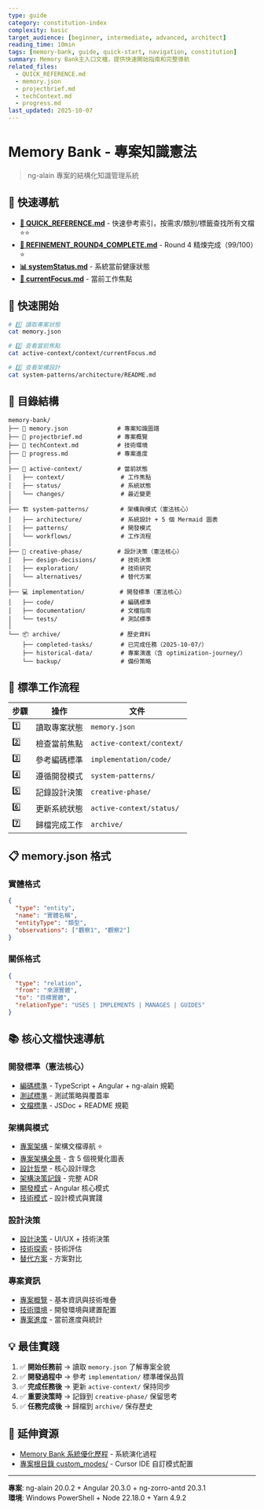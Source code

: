 ```yaml
---
type: guide
category: constitution-index
complexity: basic
target_audience: [beginner, intermediate, advanced, architect]
reading_time: 10min
tags: [memory-bank, guide, quick-start, navigation, constitution]
summary: Memory Bank主入口文檔，提供快速開始指南和完整導航
related_files:
  - QUICK_REFERENCE.md
  - memory.json
  - projectbrief.md
  - techContext.md
  - progress.md
last_updated: 2025-10-07
---
```


# Memory Bank - 專案知識憲法

> ng-alain 專案的結構化知識管理系統

## 🚀 快速導航

- **[📖 QUICK_REFERENCE.md](QUICK_REFERENCE.md)** - 快速參考索引，按需求/類別/標籤查找所有文檔 ⭐⭐
- **[🎉 REFINEMENT_ROUND4_COMPLETE.md](REFINEMENT_ROUND4_COMPLETE.md)** - Round 4 精煉完成（99/100）⭐
- **[📊 systemStatus.md](active-context/status/systemStatus.md)** - 系統當前健康狀態
- **[🎯 currentFocus.md](active-context/context/currentFocus.md)** - 當前工作焦點

## 🎯 快速開始

```bash
# 1️⃣ 讀取專案狀態
cat memory.json

# 2️⃣ 查看當前焦點
cat active-context/context/currentFocus.md

# 3️⃣ 查看架構設計
cat system-patterns/architecture/README.md
```

## 📁 目錄結構

```
memory-bank/
├── 📄 memory.json              # 專案知識圖譜
├── 📄 projectbrief.md          # 專案概覽
├── 📄 techContext.md           # 技術環境
├── 📄 progress.md              # 專案進度
│
├── 📍 active-context/          # 當前狀態
│   ├── context/                # 工作焦點
│   ├── status/                 # 系統狀態
│   └── changes/                # 最近變更
│
├── 🏗️ system-patterns/         # 架構與模式（憲法核心）
│   ├── architecture/           # 系統設計 + 5 個 Mermaid 圖表
│   ├── patterns/               # 開發模式
│   └── workflows/              # 工作流程
│
├── 🎨 creative-phase/          # 設計決策（憲法核心）
│   ├── design-decisions/       # 技術決策
│   ├── exploration/            # 技術研究
│   └── alternatives/           # 替代方案
│
├── 💻 implementation/          # 開發標準（憲法核心）
│   ├── code/                   # 編碼標準
│   ├── documentation/          # 文檔指南
│   └── tests/                  # 測試標準
│
└── 📦 archive/                 # 歷史資料
    ├── completed-tasks/        # 已完成任務（2025-10-07/）
    ├── historical-data/        # 專案演進（含 optimization-journey/）
    └── backup/                 # 備份策略
```

## 🔄 標準工作流程

| 步驟 | 操作 | 文件 |
|------|------|------|
| 1️⃣ | 讀取專案狀態 | `memory.json` |
| 2️⃣ | 檢查當前焦點 | `active-context/context/` |
| 3️⃣ | 參考編碼標準 | `implementation/code/` |
| 4️⃣ | 遵循開發模式 | `system-patterns/` |
| 5️⃣ | 記錄設計決策 | `creative-phase/` |
| 6️⃣ | 更新系統狀態 | `active-context/status/` |
| 7️⃣ | 歸檔完成工作 | `archive/` |

## 📋 memory.json 格式

### 實體格式
```json
{
  "type": "entity",
  "name": "實體名稱",
  "entityType": "類型",
  "observations": ["觀察1", "觀察2"]
}
```

### 關係格式
```json
{
  "type": "relation",
  "from": "來源實體",
  "to": "目標實體",
  "relationType": "USES | IMPLEMENTS | MANAGES | GUIDES"
}
```

## 📚 核心文檔快速導航

### 開發標準（憲法核心）
- [編碼標準](implementation/code/codeStandards.md) - TypeScript + Angular + ng-alain 規範
- [測試標準](implementation/tests/testingStandards.md) - 測試策略與覆蓋率
- [文檔標準](implementation/documentation/documentationStandards.md) - JSDoc + README 規範

### 架構與模式
- [專案架構](system-patterns/architecture/README.md) - 架構文檔導航 ⭐
- [專案架構全景](system-patterns/architecture/projectArchitecture.md) - 含 5 個視覺化圖表
- [設計哲學](system-patterns/architecture/designPhilosophy.md) - 核心設計理念
- [架構決策記錄](system-patterns/architecture/architectureDecisions.md) - 完整 ADR
- [開發模式](system-patterns/patterns/developmentPatterns.md) - Angular 核心模式
- [技術模式](system-patterns/patterns/technicalPatterns.md) - 設計模式與實踐

### 設計決策
- [設計決策](creative-phase/design-decisions/designDecisions.md) - UI/UX + 技術決策
- [技術探索](creative-phase/exploration/technologyExploration.md) - 技術評估
- [替代方案](creative-phase/alternatives/alternativeSolutions.md) - 方案對比

### 專案資訊
- [專案概覽](projectbrief.md) - 基本資訊與技術堆疊
- [技術環境](techContext.md) - 開發環境與建置配置
- [專案進度](progress.md) - 當前進度與統計

## 💡 最佳實踐

1. ✅ **開始任務前** → 讀取 `memory.json` 了解專案全貌
2. ✅ **開發過程中** → 參考 `implementation/` 標準確保品質
3. ✅ **完成任務後** → 更新 `active-context/` 保持同步
4. ✅ **重要決策時** → 記錄到 `creative-phase/` 保留思考
5. ✅ **任務完成後** → 歸檔到 `archive/` 保存歷史

## 🔗 延伸資源

- [Memory Bank 系統優化歷程](optimization-journey/README.md) - 系統演化過程
- [專案根目錄 custom_modes/](../custom_modes/) - Cursor IDE 自訂模式配置

---

**專案**: ng-alain 20.0.2 + Angular 20.3.0 + ng-zorro-antd 20.3.1  
**環境**: Windows PowerShell + Node 22.18.0 + Yarn 4.9.2

